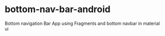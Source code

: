 # bottom-nav-bar-android
Bottom navigation Bar App using Fragments and bottom navbar in material ui
